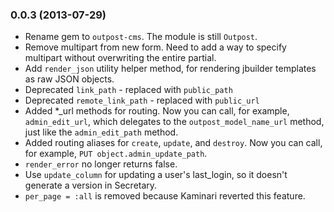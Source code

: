 ### 0.0.3 (2013-07-29)
* Rename gem to `outpost-cms`. The module is still `Outpost`.
* Remove multipart from new form. Need to add a way to specify multipart without
  overwriting the entire partial.
* Add `render_json` utility helper method, for rendering jbuilder templates as
  raw JSON objects.
* Deprecated `link_path` - replaced with `public_path`
* Deprecated `remote_link_path` - replaced with `public_url`
* Added *_url methods for routing. Now you can call, for example,
  `admin_edit_url`, which delegates to the `outpost_model_name_url` method,
  just like the `admin_edit_path` method.
* Added routing aliases for `create`, `update`, and `destroy`. Now you can
  call, for example, `PUT object.admin_update_path`. 
* `render_error` no longer returns false.
* Use `update_column` for updating a user's last_login, so it doesn't generate
  a version in Secretary.
* `per_page = :all` is removed because Kaminari reverted this feature.
